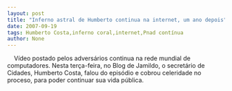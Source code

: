 ```yaml
---
layout: post
title: "Inferno astral de Humberto continua na internet, um ano depois"
date: 2007-09-19
tags: Humberto Costa,inferno coral,internet,Pnad contínua
author: None
---
```


&nbsp;
&nbsp;
V&iacute;deo postado pelos advers&aacute;rios continua na rede mundial de computadores. Nesta ter&ccedil;a-feira, no Blog de Jamildo, o secret&aacute;rio de Cidades, Humberto Costa, falou do epis&oacute;dio e cobrou celeridade no proceso, para poder continuar sua vida p&uacute;blica. 